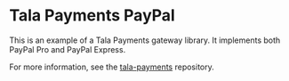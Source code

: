# Tala Payments PayPal

This is an example of a Tala Payments gateway library. It implements both PayPal Pro and PayPal Express.

For more information, see the [tala-payments](https://github.com/adrianmacneil/tala-payments) repository.
